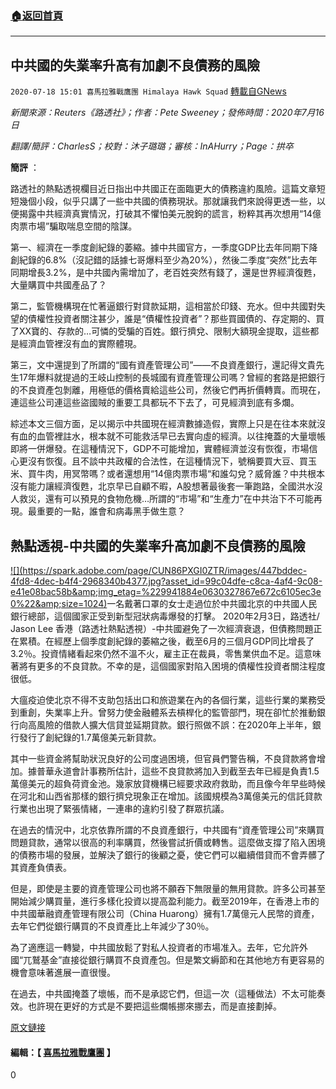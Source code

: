 ###  [:house:返回首頁](https://github.com/ourhimalayas/txt)
---

## 中共國的失業率升高有加劇不良債務的風險
`2020-07-18 15:01 喜馬拉雅戰鷹團 Himalaya Hawk Squad` [轉載自GNews](https://gnews.org/zh-hant/268718/)

*新聞來源：Reuters《路透社》；作者：Pete Sweeney；發佈時間：2020年7月16日*

*翻譯/簡評：CharlesS；校對：沐子璐璐；審核：InAHurry；Page：拱卒*

**簡評** ：

路透社的熱點透視欄目近日指出中共國正在面臨更大的債務違約風險。這篇文章短短幾個小段，似乎只講了一些中共國的債務現狀。那就讓我們來說得更透一些，以便揭露中共經濟真實情況，打破其不懼怕美元脫鉤的謊言，粉粹其再次想用“14億肉票市場”騙取喘息空間的陰謀。

第一、經濟在一季度創紀錄的萎縮。據中共國官方，一季度GDP比去年同期下降創紀錄的6.8%（沒記錯的話據七哥爆料至少為20%），然後二季度“突然”比去年同期增長3.2%，是中共國內需增加了，老百姓突然有錢了，還是世界經濟復甦，大量購買中共國產品了？

第二，監管機構現在忙著逼銀行對貸款延期，這相當於印錢、充水。但中共國對失望的債權性投資者關注甚少，誰是“債權性投資者”？那些買國債的、存定期的、買了XX寶的、存款的…可憐的受騙的百姓。銀行擠兌、限制大額現金提取，這些都是經濟血管裡沒有血的實際體現。

第三，文中還提到了所謂的“國有資產管理公司”——不良資產銀行，還記得文貴先生17年爆料就提過的王岐山控制的長城國有資產管理公司嗎？曾經的套路是把銀行的不良資產包剝離，用極低的價格賣給這些公司，然後它們再折價轉賣。而現在，連這些公司連這些盜國賊的重要工具都玩不下去了，可見經濟到底有多爛。

綜述本文三個方面，足以揭示中共國現在經濟數據造假，實際上只是在往本來就沒有血的血管裡註水，根本就不可能救活早已去實向虛的經濟。以往掩蓋的大量壞帳即將一併爆發。在這種情況下，GDP不可能增加，實體經濟並沒有恢復，市場信心更沒有恢復。且不談中共政權的合法性，在這種情況下，號稱要買大豆、買玉米、買牛肉，用冥幣嗎？或者還想用“14億肉票市場“和誰勾兌？威脅誰？中共根本沒有能力讓經濟復甦，北京早已自顧不暇，A股想著最後套一筆跑路，全國洪水沒人救災，還有可以預見的食物危機…所謂的“市場”和“生產力”在中共治下不可能再現。最重要的一點，誰會和病毒黑手做生意？

##  **熱點透視-中共國的失業率升高加劇不良債務的風險** 
[!\[\](https://spark.adobe.com/page/CUN86PXGI0ZTR/images/447bddec-4fd8-4dec-b4f4-2968340b4377.jpg?asset_id=99c04dfe-c8ca-4af4-9c08-e41e08bac58b&amp;img_etag=%229941884e0630327867e672c6105ec3e0%22&amp;size=1024)](https://spark.adobe.com/page/CUN86PXGI0ZTR/images/447bddec-4fd8-4dec-b4f4-2968340b4377.jpg?asset_id=99c04dfe-c8ca-4af4-9c08-e41e08bac58b&amp;img_etag=%229941884e0630327867e672c6105ec3e0%22&amp;size=1024)一名戴著口罩的女士走過位於中共國北京的中共國人民銀行總部，這個國家正受到新型冠狀病毒爆發的打擊。 2020年2月3日，路透社/ Jason Lee 
香港（路透社熱點透視）-中共國避免了一次經濟衰退，但債務問題正在累積。在經歷上個季度創紀錄的萎縮之後，截至6月的三個月GDP同比增長了3.2％。投資情緒看起來仍然不溫不火，雇主正在裁員，零售業供血不足。這意味著將有更多的不良貸款。不幸的是，這個國家對陷入困境的債權性投資者關注程度很低。

大瘟疫迫使北京不得不支助包括出口和旅遊業在內的各個行業，這些行業的業務受到重創，失業率上升。曾努力使金融體系去槓桿化的監管部門，現在卻忙於推動銀行向高風險的借款人擴大信貸並延期貸款。銀行照做不誤：在2020年上半年，銀行發行了創紀錄的1.7萬億美元新貸款。

其中一些資金將幫助狀況良好的公司度過困境，但官員們警告稱，不良貸款將會增加。據普華永道會計事務所估計，這些不良貸款將加入到截至去年已經是負責1.5萬億美元的超負荷資金池。幾家放貸機構已經要求政府救助，而且像今年早些時候在河北和山西省那樣的銀行擠兌現象正在增加。該國規模為3萬億美元的信託貸款行業也出現了緊張情緒，一連串的違約引發了群眾抗議。

在過去的情況中，北京依靠所謂的不良資產銀行，中共國有“資產管理公司”來購買問題貸款，通常以很高的利率購買，然後嘗試折價或轉售。這麼做支撐了陷入困境的債務市場的發展，並解決了銀行的後顧之憂，使它們可以繼續借貸而不會弄髒了其資產負債表。

但是，即使是主要的資產管理公司也將不願吞下無限量的無用貸款。許多公司甚至開始減少購買量，進行多樣化投資以提高盈利能力。截至2019年，在香港上市的中共國華融資產管理有限公司（China Huarong）擁有1.7萬億元人民幣的資產，去年它們從銀行購買的不良資產比上年減少了30％。

為了適應這一轉變，中共國放鬆了對私人投資者的市場准入。去年，它允許外國“兀鷲基金”直接從銀行購買不良資產包。但是繁文縟節和在其他地方有更容易的機會意味著進展一直很慢。

在過去，中共國掩蓋了壞帳，而不是承認它們，但這一次（這種做法）不太可能奏效。也許現在更好的方式是不要把這些爛帳挪來挪去，而是直接劃掉。

[原文鏈接](https://www.reuters.com/article/us-china-gdp-breakingviews/breakingviews-chinas-jobless-recovery-risks-debt-indigestion-idUSKCN24H0RD)

#### 編輯：【 [喜馬拉雅戰鷹團](https://spark.adobe.com/page/CUN86PXGI0ZTR/) 】 



0
